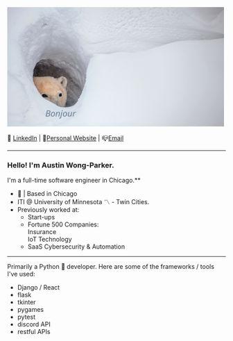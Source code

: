 <img src="/bonjour_bear_resized.jpg" width="500px" height="275px">

📧 [LinkedIn](https://www.linkedin.com/in/a-w-p/) | 🎷[Personal Website](http://www.AustinWongParker.com) | 📪[Email](mailto:wongparker97@gmail.com)

---

### Hello! I'm Austin Wong-Parker.
I'm a full-time software engineer in Chicago.**<br/>

- 📍 | Based in Chicago <br/>
- ITI @ University of Minnesota 〽️ - Twin Cities. <br/>
- Previously worked at: <br/>
  - Start-ups
  - Fortune 500 Companies: <br/>
    Insurance <br/>
    IoT Technology <br/>
  - SaaS Cybersecurity & Automation 

---

Primarily a Python 🐍 developer. Here are some of the frameworks / tools I've used:
- Django / React
- flask
- tkinter
- pygames
- pytest
- discord API
- restful APIs

